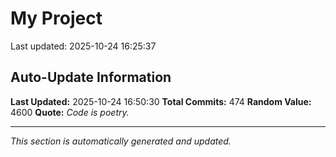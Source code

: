 # My Project


Last updated: 2025-10-24 16:25:37

































































































































































































































































































































































































































































































































































































































































































































































































































































































## Auto-Update Information

**Last Updated:** 2025-10-24 16:50:30
**Total Commits:** 474
**Random Value:** 4600
**Quote:** _Code is poetry._

---
_This section is automatically generated and updated._